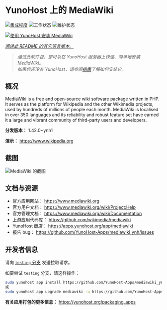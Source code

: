 <!--
注意：此 README 由 <https://github.com/YunoHost/apps/tree/master/tools/readme_generator> 自动生成
请勿手动编辑。
-->

# YunoHost 上的 MediaWiki

[![集成程度](https://dash.yunohost.org/integration/mediawiki.svg)](https://dash.yunohost.org/appci/app/mediawiki) ![工作状态](https://ci-apps.yunohost.org/ci/badges/mediawiki.status.svg) ![维护状态](https://ci-apps.yunohost.org/ci/badges/mediawiki.maintain.svg)

[![使用 YunoHost 安装 MediaWiki](https://install-app.yunohost.org/install-with-yunohost.svg)](https://install-app.yunohost.org/?app=mediawiki)

*[阅读此 README 的其它语言版本。](./ALL_README.md)*

> *通过此软件包，您可以在 YunoHost 服务器上快速、简单地安装 MediaWiki。*  
> *如果您还没有 YunoHost，请参阅[指南](https://yunohost.org/install)了解如何安装它。*

## 概况

MediaWiki is a free and open-source wiki software package written in PHP. It serves as the platform for Wikipedia and the other Wikimedia projects, used by hundreds of millions of people each month. MediaWiki is localised in over 350 languages and its reliability and robust feature set have earned it a large and vibrant community of third-party users and developers.


**分发版本：** 1.42.0~ynh1

**演示：** <https://www.wikipedia.org>

## 截图

![MediaWiki 的截图](./doc/screenshots/screenshot.png)

## 文档与资源

- 官方应用网站： <https://www.mediawiki.org>
- 官方用户文档： <https://www.mediawiki.org/wiki/Project:Help>
- 官方管理文档： <https://www.mediawiki.org/wiki/Documentation>
- 上游应用代码库： <https://github.com/wikimedia/mediawiki>
- YunoHost 商店： <https://apps.yunohost.org/app/mediawiki>
- 报告 bug： <https://github.com/YunoHost-Apps/mediawiki_ynh/issues>

## 开发者信息

请向 [`testing` 分支](https://github.com/YunoHost-Apps/mediawiki_ynh/tree/testing) 发送拉取请求。

如要尝试 `testing` 分支，请这样操作：

```bash
sudo yunohost app install https://github.com/YunoHost-Apps/mediawiki_ynh/tree/testing --debug
或
sudo yunohost app upgrade mediawiki -u https://github.com/YunoHost-Apps/mediawiki_ynh/tree/testing --debug
```

**有关应用打包的更多信息：** <https://yunohost.org/packaging_apps>
